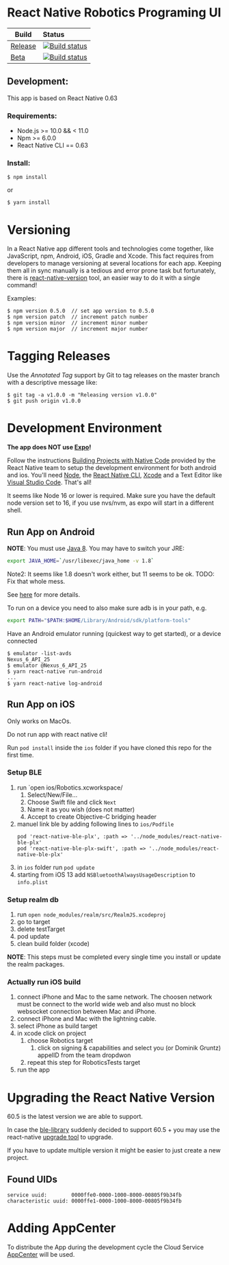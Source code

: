 # React Native Robotics Programing UI

| Build        | Status           |  
| ------------- |:---| 
| [Release]()      | [![Build status](https://build.appcenter.ms/v0.1/apps/16514b80-c28d-43e3-87a8-cea2c095cbe9/branches/master/badge)](https://appcenter.ms)| 
| [Beta](https://play.google.com/apps/testing/org.exploreit.robotics)   | [![Build status](https://build.appcenter.ms/v0.1/apps/16514b80-c28d-43e3-87a8-cea2c095cbe9/branches/develop/badge)](https://appcenter.ms)      | 


## Development:

This app is based on React Native 0.63

### Requirements:

* Node.js  >= 10.0 && < 11.0
* Npm >= 6.0.0
* React Native CLI == 0.63

### Install:

```
$ npm install
```

or

```
$ yarn install
```

# Versioning

In a React Native app different tools and technologies come together, like JavaScript, npm, Android, iOS, Gradle and Xcode. This fact requires from developers to manage versioning at several locations for each app. Keeping them all in sync manually is a tedious and error prone task but fortunately, there is [react-native-version](https://www.andreadelis.com/react-native-app-versioning/) tool, an easier way to do it with a single command!

Examples:

```
$ npm version 0.5.0  // set app version to 0.5.0
$ npm version patch  // increment patch number
$ npm version minor  // increment minor number
$ npm version major  // increment major number
```

# Tagging Releases

Use the *Annotated Tag* support by Git to tag releases on the master branch with a descriptive message like:

```
$ git tag -a v1.0.0 -m "Releasing version v1.0.0"
$ git push origin v1.0.0
```

# Development Environment

**The app does NOT use [Expo](https://expo.io/)!**

Follow the instructions [Building Projects with Native Code](https://facebook.github.io/react-native/docs/getting-started) provided by the React Native team to setup the development environment for both android and ios. You'll need [Node](https://nodejs.org/en/download/), the [React Native CLI](https://facebook.github.io/react-native/docs/getting-started#the-react-native-cli), [Xcode](https://itunes.apple.com/us/app/xcode/id497799835?mt=12) and a Text Editor like [Visual Studio Code](https://code.visualstudio.com/). That's all!  

It seems like Node 16 or lower is required. Make sure you have the default node version set to 16, if you use nvs/nvm, as expo will start in a different shell.

## Run App on Android

**NOTE**: You must use [Java 8](https://facebook.github.io/react-native/docs/getting-started#java-development-kit). You may have to switch your JRE:

```sh
export JAVA_HOME=`/usr/libexec/java_home -v 1.8`
```

Note2: It seems like 1.8 doesn't work either, but 11 seems to be ok. TODO: Fix that whole mess.

See [here](https://medium.com/@devkosal/switching-java-jdk-versions-on-macos-80bc868e686a) for more details.

To run on a device you need to also make sure adb is in your path, e.g.

```sh
export PATH="$PATH:$HOME/Library/Android/sdk/platform-tools"
```

Have an Android emulator running (quickest way to get started), or a device connected

```
$ emulator -list-avds
Nexus_6_API_25
$ emulator @Nexus_6_API_25
$ yarn react-native run-android
...
$ yarn react-native log-android
```

## Run App on iOS

Only works on MacOs.

Do not run app with react native cli!

Run `pod install` inside the `ios` folder if you have cloned this repo for the first time.

### Setup BLE

1. run `open ios/Robotics.xcworkspace/
    1. Select/New/File...
    2. Choose Swift file and click `Next`
    3. Name it as you wish (does not matter)
    4. Accept to create Objective-C bridging header
2. manuel link ble by adding following lines to `ios/Podfile`
    ```
    pod 'react-native-ble-plx', :path => '../node_modules/react-native-ble-plx'
    pod 'react-native-ble-plx-swift', :path => '../node_modules/react-native-ble-plx'
    ``` 
3. in `ios` folder run `pod update` 
4. starting from iOS 13 add `NSBluetoothAlwaysUsageDescription` to `info.plist`

### Setup realm db
1. run `open node_modules/realm/src/RealmJS.xcodeproj`
2. go to target
3. delete testTarget
4. pod update
5. clean build folder (xcode)

**NOTE**: 
This steps must be completed every single time you install or update the realm packages.

### Actually run iOS build

1. connect iPhone and Mac to the same network. The choosen network must be connect to the world wide web and also must no block websocket connection between Mac and iPhone.
2. connect iPhone and Mac with the lightning cable. 
3. select  iPhone as build target
5. in xcode click on project
    1. choose Robotics target
        1. click on signing & capabilities and select you (or Dominik Gruntz) appelID from the team dropdwon
    2. repeat this step for RoboticsTests target
4. run the app



# Upgrading the React Native Version

60.5 is the latest version we are able to support. 

In case the [ble-library](https://github.com/Polidea/react-native-ble-plx) suddenly decided to support 60.5 + you may use the react-native [upgrade tool](https://facebook.github.io/react-native/docs/upgrading) to upgrade. 

If you have to update multiple version it might be easier to just create a new project.



## Found UIDs

```
service uuid:        0000ffe0-0000-1000-8000-00805f9b34fb
characteristic uuid: 0000ffe1-0000-1000-8000-00805f9b34fb
```


# Adding AppCenter

To distribute the App during the development cycle the Cloud Service [AppCenter](https://visualstudio.microsoft.com/de/app-center/) will be used.
